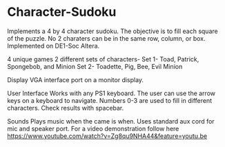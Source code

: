 # Character-Sudoku

Implements a 4 by 4 character sudoku. The objective is to fill each square of the puzzle. No 2 charaters can be in the same row, column, or box. Implemented on DE1-Soc Altera.

4 unique games 2 different sets of characters- 
Set 1- Toad, Patrick, Spongebob, and Minion
Set 2- Toadette, Pig, Bee, Evil Minion

Display
VGA interface port on a monitor display.

User Interface
Works with any PS1 keyboard. The user can use the arrow keys on a keyboard to navigate. Numbers 0-3 are used to fill in different characters. Check results with spacebar.

Sounds
Plays music when the came is when. Uses standard aux cord for mic and speaker port.
For a video demonstration follow here
https://www.youtube.com/watch?v=Zg8qu9NHA44&feature=youtu.be
